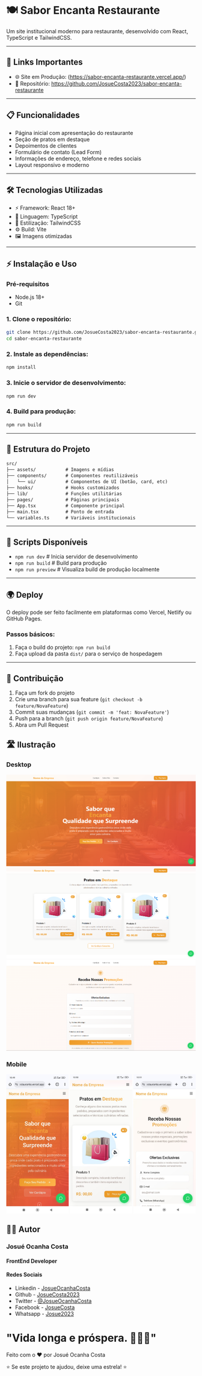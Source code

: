 # 🍽️ Sabor Encanta Restaurante

Um site institucional moderno para restaurante, desenvolvido com React, TypeScript e TailwindCSS.

---

## 🚀 Links Importantes

- 🌐 Site em Produção: (https://sabor-encanta-restaurante.vercel.app/)
- 🔗 Repositório: https://github.com/JosueCosta2023/sabor-encanta-restaurante

---

## 📋 Funcionalidades

- Página inicial com apresentação do restaurante
- Seção de pratos em destaque
- Depoimentos de clientes
- Formulário de contato (Lead Form)
- Informações de endereço, telefone e redes sociais
- Layout responsivo e moderno

---

## 🛠️ Tecnologias Utilizadas

- ⚡ Framework: React 18+
- 🔷 Linguagem: TypeScript
- 💅 Estilização: TailwindCSS
- ⚙️ Build: Vite
- 🖼️ Imagens otimizadas

---

## ⚡ Instalação e Uso

### Pré-requisitos

- Node.js 18+
- Git

### 1. Clone o repositório:

```bash
git clone https://github.com/JosueCosta2023/sabor-encanta-restaurante.git
cd sabor-encanta-restaurante
```

### 2. Instale as dependências:

```bash
npm install
```

### 3. Inicie o servidor de desenvolvimento:

```bash
npm run dev
```

### 4. Build para produção:

```bash
npm run build
```

---

## 📁 Estrutura do Projeto

```
src/
├── assets/           # Imagens e mídias
├── components/       # Componentes reutilizáveis
│   └── ui/           # Componentes de UI (botão, card, etc)
├── hooks/            # Hooks customizados
├── lib/              # Funções utilitárias
├── pages/            # Páginas principais
├── App.tsx           # Componente principal
├── main.tsx          # Ponto de entrada
└── variables.ts      # Variáveis institucionais
```

---

## 🧪 Scripts Disponíveis

- `npm run dev` # Inicia servidor de desenvolvimento
- `npm run build` # Build para produção
- `npm run preview` # Visualiza build de produção localmente

---

## 🌍 Deploy

O deploy pode ser feito facilmente em plataformas como Vercel, Netlify ou GitHub Pages.

### Passos básicos:

1. Faça o build do projeto: `npm run build`
2. Faça upload da pasta `dist/` para o serviço de hospedagem

---

## 🤝 Contribuição

1. Faça um fork do projeto
2. Crie uma branch para sua feature (`git checkout -b feature/NovaFeature`)
3. Commit suas mudanças (`git commit -m 'feat: NovaFeature'`)
4. Push para a branch (`git push origin feature/NovaFeature`)
5. Abra um Pull Request


## 🛣️ Ilustração

### Desktop
![Hero](./src/assets/hero.png)
![Product](./src/assets/product.png)
![Leads](./src/assets/leads.png)

### Mobile
<div style="display: flex; justify-content: space-between;">
  <img src="./src/assets/WhatsApp%20Image%202025-08-13%20at%2010.51.32.jpeg" alt="Hero" style="width: 33%;" />
  <img src="./src/assets/WhatsApp%20Image%202025-08-13%20at%2010.51.32%20(1).jpeg" alt="Product" style="width: 33%;" />
  <img src="./src/assets/WhatsApp%20Image%202025-08-13%20at%2010.51.33.jpeg" alt="Lead" style="width: 33%;" />
</div>



## 👨‍💻 **Autor**

### Josué Ocanha Costa
#### FrontEnd Developer
#### Redes Sociais

- Linkedin - [JosueOcanhaCosta](https://www.linkedin.com/in/josue-ocanha-costa/)
- Github - [JosueCosta2023](https://github.com/JosueCosta2023)
- Twitter - [@JosueOcanhaCosta](https://twitter.com/josue_ocanha)
- Facebook - [JosueCosta](https://www.facebook.com/JosueOcanhaCosta2023)
- Whatsapp - [Josue2023](https://wa.me/5565996408371?text=Ol%C3%A1%2C+encontrei+seu+whatsapp+no+Github.+Gostaria+de+falar+sobre+seus+projetos.)

# "Vida longa e próspera. 🖖🖖🖖"
Feito com o ❤️ por Josué Ocanha Costa

⭐ Se este projeto te ajudou, deixe uma estrela! ⭐

